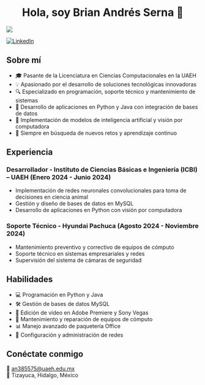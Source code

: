 <div align="center">
<h1 align="center">Hola, soy Brian Andrés Serna 👋</h1>
</div>
<img src="https://i.imgur.com/D6cOfMg.png">

[![LinkedIn](https://img.shields.io/badge/LinkedIn-Profile-blue?style=for-the-badge&logo=linkedin)](https://linkedin.com/in/brianandresserna)

## Sobre mí

- 🎓 Pasante de la Licenciatura en Ciencias Computacionales en la UAEH
- 💡 Apasionado por el desarrollo de soluciones tecnológicas innovadoras
- 🔍 Especializado en programación, soporte técnico y mantenimiento de sistemas
- 🤖 Desarrollo de aplicaciones en Python y Java con integración de bases de datos
- 🧠 Implementación de modelos de inteligencia artificial y visión por computadora
- 🚀 Siempre en búsqueda de nuevos retos y aprendizaje continuo

## Experiencia

### Desarrollador - Instituto de Ciencias Básicas e Ingeniería (ICBI) – UAEH (Enero 2024 - Junio 2024)
- Implementación de redes neuronales convolucionales para toma de decisiones en ciencia animal
- Gestión y diseño de bases de datos en MySQL
- Desarrollo de aplicaciones en Python con visión por computadora

### Soporte Técnico - Hyundai Pachuca (Agosto 2024 - Noviembre 2024)
- Mantenimiento preventivo y correctivo de equipos de cómputo
- Soporte técnico en sistemas empresariales y redes
- Supervisión del sistema de cámaras de seguridad

## Habilidades

- 💻 Programación en Python y Java
- 🛠️ Gestión de bases de datos MySQL
- 🎥 Edición de video en Adobe Premiere y Sony Vegas
- 🔧 Mantenimiento y reparación de equipos de cómputo
- 📊 Manejo avanzado de paquetería Office
- 📡 Configuración y administración de redes

## Conéctate conmigo

📩 an385575@uaeh.edu.mx  
📍 Tizayuca, Hidalgo, México
